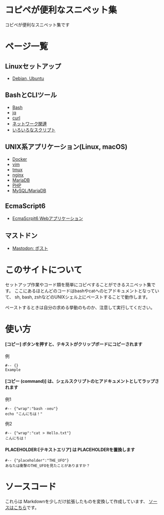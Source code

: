 # コピペが便利なスニペット集

コピペが便利なスニペット集です

# ページ一覧


## Linuxセットアップ

* [Debian, Ubuntu](./setup-debian-ubuntu.md)

## BashとCLIツール

* [Bash](./cli/bash.md)
* [jq](./cli/jq.md)
* [curl](./cli/curl.md)
* [ネットワーク関連](./cli/net.md)
* [いろいろなスクリプト](./cli/scripts.md)


## UNIX系アプリケーション(Linux, macOS)

* [Docker](./docker/index.md)
* [vim](./linux/vim.md)
* [tmux](./linux/tmux.md)
* [nginx](./linux/nginx.md)
* [MariaDB](./linux/mariadb.md)
* [PHP](./linux/php.md)
* [MySQL/MariaDB](./linux/mysql.md)

## EcmaScript6

* [EcmaScrpit6 Webアプリケーション](./es6_simple-web-app.md)

## マストドン

* [Mastodon: ポスト](./mastodon_posts.md)


# このサイトについて

セットアップ作業やコード類を簡単にコピペすることができるスニペット集です。
ここにあるほとんどのコードはbashやcatへのヒアドキュメントとなっていて、
sh, bash, zshなどのUNIXシェル上にペーストすることで動作します。

ペーストするときは自分の求める挙動のものか、注意して実行してください。

# 使い方

#### [コピー] ボタンを押すと、テキストがクリップボードにコピーされます

例

	#-- {}
	Example

#### [コピー (command)] は、シェルスクリプトのヒアドキュメントとしてラップされます

例1

	#-- {"wrap":"bash -xeu"}
	echo "こんにちは！"

例2

	#-- {"wrap":"cat > Hello.txt"}
	こんにちは！

#### PLACEHOLDER:[テキストエリア] は PLACEHOLDERを置換します

	#-- {"placeholder":"THE_UFO"}
	あなたは衝撃のTHE_UFOを見たことがありますか？

# ソースコード

これらは Markdownを少しだけ拡張したものを変換して作成しています、
[ソースはこちら](https://github.com/mamemomonga/snippets)です。

